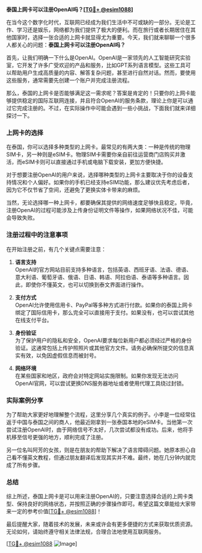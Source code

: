 **泰国上网卡可以注册OpenAI吗？[[TG💪+ @esim1088](https://t.me/s/esim1088)]**

在当今这个数字化时代，互联网已经成为我们生活中不可或缺的一部分。无论是工作、学习还是娱乐，网络都为我们提供了极大的便利。而在旅行或者长期居住在其他国家时，选择一张合适的上网卡就显得尤为重要。今天，我们就来聊聊一个很多人都关心的问题：**泰国上网卡可以注册OpenAI吗？**

首先，让我们明确一下什么是OpenAI。OpenAI是一家领先的人工智能研究实验室，它开发了许多广受欢迎的产品和服务，比如GPT系列语言模型。这些工具可以帮助用户生成高质量的内容、解答复杂问题，甚至进行自然对话。然而，要使用这些服务，通常需要先创建一个账户并完成注册流程。

那么，泰国的上网卡是否能够满足这一需求呢？答案是肯定的！只要你的上网卡能够提供稳定的国际互联网连接，并且符合OpenAI的服务条款，理论上你是可以通过它完成注册的。不过，在实际操作中可能会遇到一些小挑战，下面我们就来详细探讨一下。

### 上网卡的选择

在泰国，你可以选择多种类型的上网卡。最常见的有两大类：一种是传统的物理SIM卡，另一种则是eSIM卡。物理SIM卡需要你亲自前往运营商门店购买并激活，而eSIM卡则可以直接通过手机或电脑下载安装，更加方便快捷。

对于想要注册OpenAI的用户来说，选择哪种类型的上网卡主要取决于你的设备支持情况和个人偏好。如果你的手机已经支持eSIM功能，那么建议优先考虑后者，因为它不仅节省了空间，还避免了更换实体卡带来的麻烦。

当然，无论选择哪一种上网卡，都要确保其提供的网络速度足够快且稳定。毕竟，注册OpenAI的过程可能涉及上传身份证明文件等操作，如果网络状况不佳，可能会导致失败。

### 注册过程中的注意事项

在开始注册之前，有几个关键点需要注意：

1. **语言支持**  
   OpenAI的官方网站目前支持多种语言，包括英语、西班牙语、法语、德语、意大利语、葡萄牙语、俄语、日语、韩语、阿拉伯语、泰语等多种语言。因此，即使你不懂英文，也可以切换到泰文界面进行操作。

2. **支付方式**  
   OpenAI允许使用信用卡、PayPal等多种方式进行付款。如果你的泰国上网卡绑定了国际信用卡，那么完全可以直接用于支付。如果没有，也可以尝试其他在线支付平台。

3. **身份验证**  
   为了保护用户的隐私和安全，OpenAI要求每位新用户都必须经过严格的身份验证。这通常包括上传护照照片或其他官方文件。请务必确保所提交的信息真实有效，以免因虚假信息而被封号。

4. **网络环境**  
   在某些国家和地区，政府会对特定网站实施限制。如果你发现无法访问OpenAI官网，可以尝试更换DNS服务器地址或者使用代理工具绕过封锁。

### 实际案例分享

为了帮助大家更好地理解整个流程，这里分享几个真实的例子。小李是一位经常往返于中国与泰国之间的商人，他最近刚拿到一张泰国本地的eSIM卡。当他第一次尝试注册OpenAI时，由于网络信号不太好，几次尝试都没有成功。后来，他将手机移至信号更强的地方，顺利完成了注册。

另一位名叫阿芳的女孩，则是在朋友的帮助下解决了语言障碍问题。她原本担心自己看不懂英文教程，但通过朋友翻译后发现其实并不难。最终，她在几分钟内就完成了所有步骤。

### 总结

综上所述，泰国上网卡是可以用来注册OpenAI的，只要注意选择合适的上网卡类型、保持良好的网络状态，并按照正确的步骤操作即可。希望这篇文章能给大家带来一定的参考价值[[TG💪+ @esim1088](https://t.me/s/esim1088)]！

最后提醒大家，随着技术的发展，未来或许会有更多便捷的方式来获取优质资源。无论如何，请始终遵守相关法律法规，合理合法地使用互联网服务。

[[TG💪+ @esim1088](https://t.me/s/esim1088) ![Image](https://i.postimg.cc/4NQfJmqS/Snipaste-2025-05-13-00-14-12.png)]